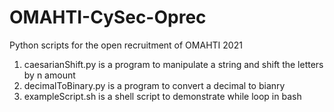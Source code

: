 # OMAHTI-CySec-Oprec
Python scripts for the open recruitment of OMAHTI 2021

1. caesarianShift.py is a program to manipulate a string and shift the letters by n amount
2. decimalToBinary.py is a program to convert a decimal to bianry
3. exampleScript.sh is a shell script to demonstrate while loop in bash
